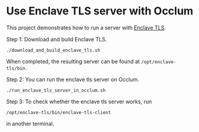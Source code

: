 # Use Enclave TLS server with Occlum

This project demonstrates how to run a server with [Enclave TLS](https://github.com/alibaba/inclavare-containers/tree/master/enclave-tls).

Step 1: Download and build Enclave TLS.
```shell
./download_and_build_enclave_tls.sh
```
When completed, the resulting server can be found at `/opt/enclave-tls/bin`.

Step 2: You can run the enclave tls server on Occlum.
```shell
./run_enclave_tls_server_in_occlum.sh
```

Step 3: To check whether the enclave tls server works, run
```shell
/opt/enclave-tls/bin/enclave-tls-client
```
in another terminal.
